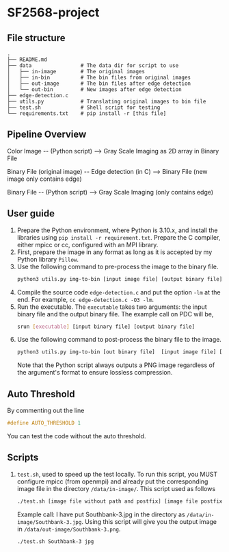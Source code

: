# SF2568-project

## File structure

```
.
├── README.md               
├── data                # The data dir for script to use
│   ├── in-image        # The original images
│   ├── in-bin          # The bin files from original images
│   ├── out-image       # The bin files after edge detection
│   └── out-bin         # New images after edge detection
├── edge-detection.c    
├── utils.py            # Translating original images to bin file
├── test.sh             # Shell script for testing
└── requirements.txt    # pip install -r [this file]
```

## Pipeline Overview

Color Image -- (Python script) --> Gray Scale Imaging as 2D array in Binary File 


Binary File (original image) -- Edge detection (in C) --> Binary File (new image only contains edge)

Binary File  -- (Python script) --> Gray Scale Imaging (only contains edge)

## User guide
1. Prepare the Python environment, where Python is 3.10.x, and install the libraries using `pip install -r requirement.txt`. Prepare the C compiler, either mpicc or cc, configured with an MPI library.
2. First, prepare the image in any format as long as it is accepted by my Python library `Pillow`.
2. Use the following command to pre-process the image to the binary file.
    ```bash
    python3 utils.py img-to-bin [input image file] [output binary file]
    ```
3. Compile the source code `edge-detection.c` and put the option `-lm` at the end. For example, `cc edge-detection.c -O3 -lm`.
4. Run the executable. The `executable` takes two arguments: the input binary file and the output binary file. The example call on PDC will be,
    ```bash
    srun [executable] [input binary file] [output binary file]
    ```
5. Use the following command to post-process the binary file to the image.
    ```bash
    python3 utils.py img-to-bin [out binary file]  [input image file] [input image file]
    ```
    Note that the Python script always outputs a PNG image regardless of the argument's format to ensure lossless compression.

## Auto Threshold

By commenting out the line 
```C
#define AUTO_THRESHOLD 1
```
You can test the code without the auto threshold.

## Scripts
1. `test.sh`, used to speed up the test locally. To run this script, you MUST configure mpicc (from openmpi) and already put the corresponding image file in the directory `/data/in-image/`. This script used as follows

    ```bash
    ./test.sh [image file without path and postfix] [image file postfix]
    ```

    Example call: I have put Southbank-3.jpg in the directory as `/data/in-image/Southbank-3.jpg`. Using this script will give you the output image in `/data/out-image/Southbank-3.png`.

    ```bash
    ./test.sh Southbank-3 jpg
    ```